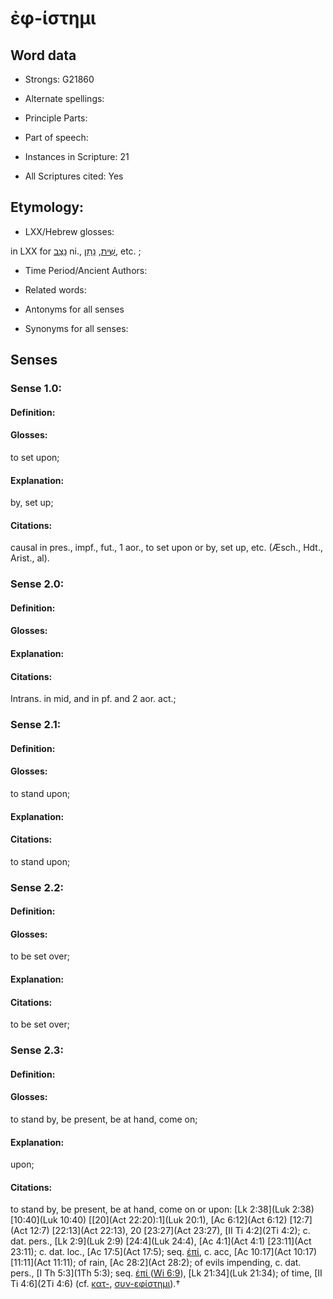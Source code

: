 # ἐφ-ίστημι 

<!-- Status: S2=NeedsEdits -->
<!-- Lexica used for edits:   -->

## Word data

* Strongs: G21860

* Alternate spellings:



* Principle Parts: 


* Part of speech: 


* Instances in Scripture: 21

* All Scriptures cited: Yes

## Etymology: 


* LXX/Hebrew glosses: 

in LXX for [נָצַב](//en-uhl/H5324) ni., [שִׁית](//en-uhl/H7896), [נָתַן](//en-uhl/H5414), etc. ; 

* Time Period/Ancient Authors: 


* Related words: 

* Antonyms for all senses

* Synonyms for all senses: 


## Senses 


### Sense  1.0: 

#### Definition: 

#### Glosses: 

to set upon; 

#### Explanation: 

by, set up; 

#### Citations: 

causal in pres., impf., fut., 1 aor., to set upon or by, set up, etc. (Æsch., Hdt.,   Arist., al). 

### Sense  2.0: 

#### Definition: 


#### Glosses:



#### Explanation:



#### Citations: 

Intrans. in mid, and in pf. and 2 aor. act.; 

### Sense  2.1: 

#### Definition: 

#### Glosses: 

to stand upon; 

#### Explanation: 


#### Citations: 

to stand upon; 

### Sense  2.2: 

#### Definition: 

#### Glosses: 

to be set over; 

#### Explanation: 


#### Citations: 

to be set over; 

### Sense  2.3: 

#### Definition: 

#### Glosses: 

to stand by, be present, be at hand, come on; 

#### Explanation: 

upon; 

#### Citations: 

to stand by, be present, be at hand, come on or upon: [Lk 2:38](Luk 2:38) [10:40](Luk 10:40) [[20](Act 22:20):1](Luk 20:1), [Ac 6:12](Act 6:12) [12:7](Act 12:7) [22:13](Act 22:13), 20 [23:27](Act 23:27), [II Ti 4:2](2Ti 4:2); c. dat. pers., [Lk 2:9](Luk 2:9) [24:4](Luk 24:4), [Ac 4:1](Act 4:1) [23:11](Act 23:11); c. dat. loc., [Ac 17:5](Act 17:5); seq. [έπί](), c. acc, [Ac 10:17](Act 10:17) [11:11](Act 11:11); of rain, [Ac 28:2](Act 28:2); of evils impending, c. dat. pers., [I Th 5:3](1Th 5:3); seq. [έπί ]()([Wi 6:9](Wis.6.9)), [Lk 21:34](Luk 21:34); of time, [II Ti 4:6](2Ti 4:6) (cf. [κατ-](), [συν-εφίστημι]()).†
